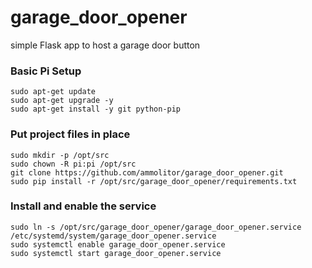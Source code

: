 # garage_door_opener
simple Flask app to host a garage door button

### Basic Pi Setup
```
sudo apt-get update
sudo apt-get upgrade -y
sudo apt-get install -y git python-pip
```

### Put project files in place
```
sudo mkdir -p /opt/src
sudo chown -R pi:pi /opt/src
git clone https://github.com/ammolitor/garage_door_opener.git
sudo pip install -r /opt/src/garage_door_opener/requirements.txt
```

### Install and enable the service
```
sudo ln -s /opt/src/garage_door_opener/garage_door_opener.service /etc/systemd/system/garage_door_opener.service
sudo systemctl enable garage_door_opener.service
sudo systemctl start garage_door_opener.service
```
